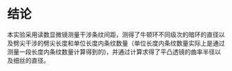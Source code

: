 # 结论

​	本实验采用读数显微镜测量干涉条纹间距，测得了牛顿环不同级次的暗环的直径以及劈尖干涉的劈尖长度和单位长度内条纹数量（单位长度内条纹数量实际上是通过测量一段长度内条纹数量计算得到的)，并通过计算求得了平凸透镜的曲率半径以及细丝的直径。

​	